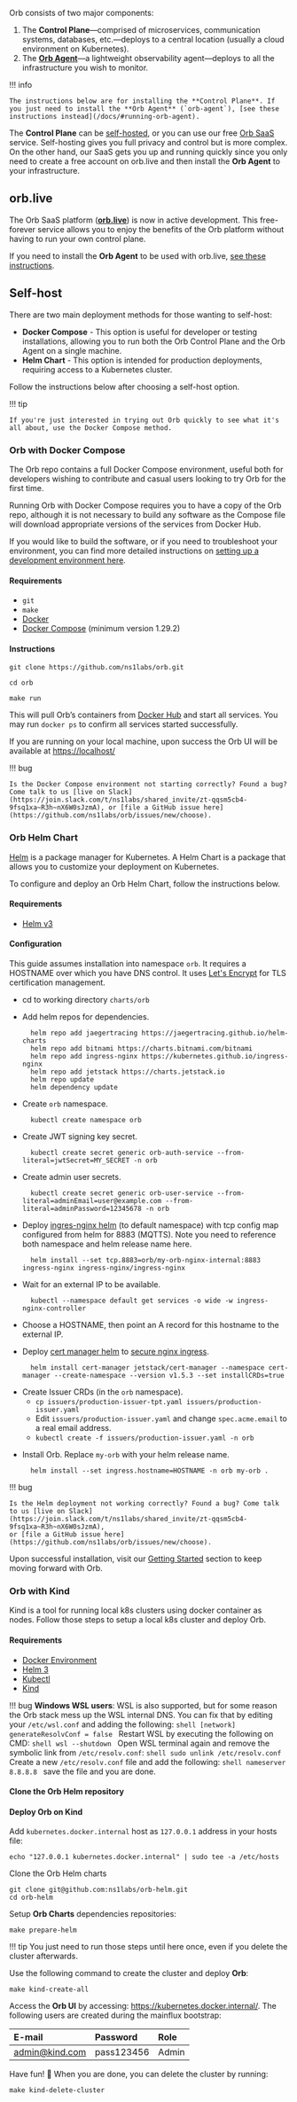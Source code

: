Orb consists of two major components:

1. The **Control Plane**—comprised of microservices, communication systems, databases, etc.—deploys to a 
central location (usually a cloud environment on Kubernetes).
1. The **[Orb Agent](/docs/#running-orb-agent)**—a lightweight observability agent—deploys to all the infrastructure you wish to monitor.

!!! info
    
    The instructions below are for installing the **Control Plane**. If you just need to install the **Orb Agent** (`orb-agent`), [see these instructions instead](/docs/#running-orb-agent).

The **Control Plane** can be [self-hosted](#self-host), or you can use our free [Orb SaaS](#orblive) service. Self-hosting gives you full privacy and control but is more complex. On the other hand, our SaaS gets you up and running quickly since you only need to create a free account on orb.live and then install the **Orb Agent** to your infrastructure.

## orb.live 
The Orb SaaS platform ([**orb.live**](http://orb.live)) is now in active development. This free-forever service allows you to enjoy the benefits of the Orb platform without having to run your own control plane.

If you need to install the **Orb Agent** to be used with orb.live, [see these instructions](/docs/#running-orb-agent).

## Self-host
There are two main deployment methods for those wanting to self-host:

* **Docker Compose** - This option is useful for developer or testing installations, allowing you to run both the Orb Control Plane and the Orb Agent on a single machine.
* **Helm Chart** - This option is intended for production deployments, requiring access to a Kubernetes cluster.

Follow the instructions below after choosing a self-host option. 

!!! tip

    If you're just interested in trying out Orb quickly to see what it's all about, use the Docker Compose method.

### Orb with Docker Compose
The Orb repo contains a full Docker Compose environment, useful both for developers wishing to contribute and casual users looking to try Orb for the first time.

Running Orb with Docker Compose requires you to have a copy of the Orb repo, although it is not necessary to build any software as the Compose file will download appropriate versions of the services from Docker Hub.

If you would like to build the software, or if you need to troubleshoot your environment, you can find more detailed instructions on [setting up a development environment here](https://github.com/ns1labs/orb/wiki/Development-Environment-Configuration).

#### Requirements

* `git`
* `make`
* [Docker](https://docs.docker.com/engine/install/)
* [Docker Compose](https://docs.docker.com/compose/gettingstarted/) (minimum version 1.29.2)

#### Instructions

```shell
git clone https://github.com/ns1labs/orb.git
```
```shell
cd orb
```
```shell
make run
```

This will pull Orb’s containers from [Docker Hub](https://hub.docker.com/u/ns1labs) and start all services. You may run `docker ps` to confirm all services started successfully.

If you are running on your local machine, upon success the Orb UI will be available at [https://localhost/](https://localhost/)

!!! bug

    Is the Docker Compose environment not starting correctly? Found a bug? Come talk to us [live on Slack](https://join.slack.com/t/ns1labs/shared_invite/zt-qqsm5cb4-9fsq1xa~R3h~nX6W0sJzmA), or [file a GitHub issue here](https://github.com/ns1labs/orb/issues/new/choose).

### Orb Helm Chart
[Helm](https://helm.sh/) is a package manager for Kubernetes. A Helm Chart is a package that allows you to customize your deployment on Kubernetes.

To configure and deploy an Orb Helm Chart, follow the instructions below.

#### Requirements
* [Helm v3](https://helm.sh/docs/intro/quickstart/)

#### Configuration
This guide assumes installation into namespace `orb`. It requires a HOSTNAME over which you have DNS control. It uses [Let's Encrypt](https://letsencrypt.org/) for TLS certification management.

* cd to working directory `charts/orb`

* Add helm repos for dependencies.



        helm repo add jaegertracing https://jaegertracing.github.io/helm-charts
        helm repo add bitnami https://charts.bitnami.com/bitnami
        helm repo add ingress-nginx https://kubernetes.github.io/ingress-nginx
        helm repo add jetstack https://charts.jetstack.io
        helm repo update
        helm dependency update


* Create `orb` namespace.

        kubectl create namespace orb

* Create JWT signing key secret.

        kubectl create secret generic orb-auth-service --from-literal=jwtSecret=MY_SECRET -n orb

* Create admin user secrets.

        kubectl create secret generic orb-user-service --from-literal=adminEmail=user@example.com --from-literal=adminPassword=12345678 -n orb

* Deploy [ingres-nginx helm](https://kubernetes.github.io/ingress-nginx/deploy/#using-helm) (to default namespace) with tcp config map configured from helm for 8883 (MQTTS). Note you need to reference both namespace and helm release name here.

        helm install --set tcp.8883=orb/my-orb-nginx-internal:8883 ingress-nginx ingress-nginx/ingress-nginx

* Wait for an external IP to be available.

        kubectl --namespace default get services -o wide -w ingress-nginx-controller

* Choose a HOSTNAME, then point an A record for this hostname to the external IP.

* Deploy [cert manager helm](https://cert-manager.io/docs/installation/helm/) to [secure nginx ingress](https://cert-manager.io/v0.14-docs/tutorials/acme/ingress/).

        helm install cert-manager jetstack/cert-manager --namespace cert-manager --create-namespace --version v1.5.3 --set installCRDs=true

- Create Issuer CRDs (in the `orb` namespace).
    - `cp issuers/production-issuer-tpt.yaml issuers/production-issuer.yaml`
    - Edit `issuers/production-issuer.yaml` and change `spec.acme.email` to a real email address.
    - `kubectl create -f issuers/production-issuer.yaml -n orb`

* Install Orb. Replace `my-orb` with your helm release name.

        helm install --set ingress.hostname=HOSTNAME -n orb my-orb .

!!! bug

    Is the Helm deployment not working correctly? Found a bug? Come talk to us [live on Slack](https://join.slack.com/t/ns1labs/shared_invite/zt-qqsm5cb4-9fsq1xa~R3h~nX6W0sJzmA),
    or [file a GitHub issue here](https://github.com/ns1labs/orb/issues/new/choose).


Upon successful installation, visit our [Getting Started](https://orb.community/docs/#getting-started) section to keep moving forward with Orb.

### Orb with Kind

Kind is a tool for running local k8s clusters using docker container as nodes.
Follow those steps to setup a local k8s cluster and deploy Orb.

#### Requirements

- [Docker Environment](https://docs.docker.com/engine/install/debian/)
- [Helm 3](https://helm.sh/docs/intro/install/)
- [Kubectl](https://kubernetes.io/docs/tasks/tools/)
- [Kind](https://kind.sigs.k8s.io/docs/user/quick-start/#installation)

!!! bug
    **Windows WSL users**: WSL is also supported, but for some reason the Orb stack mess up the WSL internal DNS.
    You can fix that by editing your `/etc/wsl.conf` and adding the following:
    ```shell
    [network]
    generateResolvConf = false
    ```
    Restart WSL by executing the following on CMD:
    ```shell
    wsl --shutdown
    ```
    Open WSL terminal again and remove the symbolic link from `/etc/resolv.conf`:
    ```shell
    sudo unlink /etc/resolv.conf
    ```
    Create a new `/etc/resolv.conf` file and add the following:
    ```shell
    nameserver 8.8.8.8
    ```
    save the file and you are done.

#### Clone the Orb Helm repository

#### Deploy Orb on Kind

Add `kubernetes.docker.internal` host as `127.0.0.1` address in your hosts file:
```shell
echo "127.0.0.1 kubernetes.docker.internal" | sudo tee -a /etc/hosts
```

Clone the Orb Helm charts
```shell
git clone git@github.com:ns1labs/orb-helm.git
cd orb-helm
``` 

Setup **Orb Charts** dependencies repositories:
```shell
make prepare-helm
```

!!! tip
    You just need to run those steps until here once, even if you delete the cluster afterwards.

Use the following command to create the cluster and deploy **Orb**:
```shell
make kind-create-all
```

Access the **Orb UI** by accessing: https://kubernetes.docker.internal/. The following users are created during the mainflux bootstrap:

| E-mail         | Password   | Role  |
| :------------- | :--------- | :---- |
| admin@kind.com | pass123456 | Admin |

Have fun! 🎉 When you are done, you can delete the cluster by running:
```shell
make kind-delete-cluster
```
